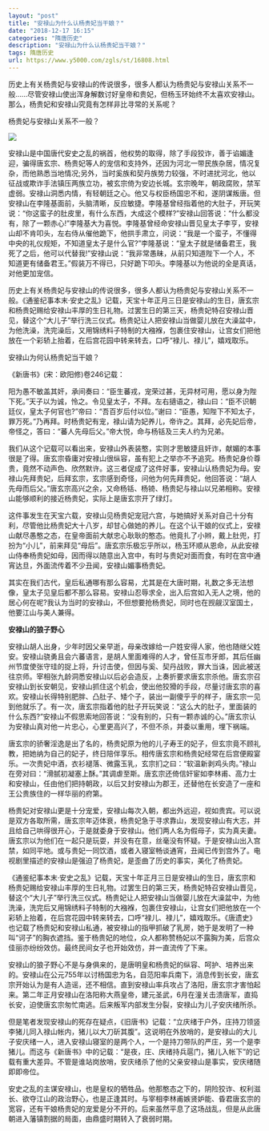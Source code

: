 ```yaml
---
layout: "post"
title: "安禄山为什么认杨贵妃当干娘？"
date: "2018-12-17 16:15"
categories: "隋唐历史"
description: "安禄山为什么认杨贵妃当干娘？"
tags: 隋唐历史
url: https://www.y5000.com/zgls/st/16808.html
---
```






历史上有关杨贵妃与安禄山的传说很多，很多人都认为杨贵妃与安禄山关系不一般……尽管安禄山使出浑身解数讨好皇帝和贵妃，但杨玉环始终不太喜欢安禄山。那么，杨贵妃和安禄山究竟有怎样非比寻常的关系呢？

杨贵妃与安禄山关系不一般？

![](https://img.y5000.com/uploads/allimg/170313/1520301539-0.jpg)

安禄山是中国唐代安史之乱的祸首，他权势的取得，除了手段狡诈，善于谄媚逢迎，骗得唐玄宗、杨贵妃等人的宠信和支持外，还因为河北一带民族杂居，情况复杂，而他熟悉当地情况;另外，当时奚族和契丹族势力较强，不时进扰河北，他以征战或欺诈手法镇压两族立功，被玄宗倚为安边长城。玄宗晚年，朝政腐败，禁军虚弱。安禄山洞悉内情，有轻朝廷之心。他又与权臣杨国忠不和，遂阴谋叛唐。但安禄山在李隆基面前，头脑清晰，反应敏捷。李隆基曾经指着他的大肚子，开玩笑说：“你这蛮子的肚皮里，有什么东西，大成这个模样?”安禄山回答说：“什么都没有，除了一颗赤心!”李隆基大为喜悦。李隆基曾经命安禄山晋见皇太子李亨，安禄山却不肯叩头，左右侍从催他跪下，他拱手肃立，问说：“我是一个蛮子，不懂得中央的礼仪规矩，不知道皇太子是什么官?”李隆基说：“皇太子就是储备君王，我死了之后，他可以代替我!”安禄山说：“我非常愚昧，从前只知道陛下一个人，不知道更有储备君王。”假装万不得已，只好跪下叩头。李隆基以为他说的全是真话，对他更加宠信。

历史上有关杨贵妃与安禄山的传说很多，很多人都认为杨贵妃与安禄山关系不一般。《通鉴纪事本末·安史之乱》记载，天宝十年正月三日是安禄山的生日，唐玄宗和杨贵妃赐给安禄山丰厚的生日礼物。过罢生日的第三天，杨贵妃特召安禄山晋见，替这个“大儿子”举行洗三仪式。杨贵妃让人把安禄山当做婴儿放在大澡盆中，为他洗澡，洗完澡后，又用锦绣料子特制的大襁褓，包裹住安禄山，让宫女们把他放在一个彩轿上抬着，在后宫花园中转来转去，口呼“禄儿、禄儿”，嬉戏取乐。

安禄山为何认杨贵妃当干娘？

《新唐书》(宋：欧阳修)卷246记载：

阳为愚不敏盖其奸，承间奏曰：“臣生蕃戎，宠荣过甚，无异材可用，愿以身为陛下死。”天子以为诚，怜之。令见皇太子，不拜。左右擿语之，禄山曰：“臣不识朝廷仪，皇太子何官也?”帝曰：“吾百岁后付以位。”谢曰：“臣愚，知陛下不知太子，罪万死。”乃再拜。时杨贵妃有宠，禄山请为妃养儿，帝许之。其拜，必先妃后帝，帝怪之，答曰：“蕃人先母后父。”帝大悦，命与杨铦及三夫人约为兄弟。

我们从这个记载可以看出来，安禄山外表装憨，实则才思敏捷且奸诈，献媚的本事很是了得。唐玄宗昏庸对安禄山很纵容，虽有犯上之举亦不予追究。杨贵妃身价尊贵，竟然不动声色、欣然默许。这三者促成了这件好事，安禄山认杨贵妃为母。安禄山先拜贵妃，后拜玄宗，玄宗感到奇怪，问他为何先拜贵妃，他回答说：“胡人先母而后父。”唐玄宗高兴之余，又命杨铦、杨锜、杨贵妃与禄山以兄弟相称。安禄山能够顺利的接近杨贵妃，实际上是唐玄宗开了绿灯。

这件事发生在天宝六载，安禄山见杨贵妃宠冠六宫，与她搞好关系对自己十分有利，尽管他比杨贵妃大十八岁，却甘心做她的养儿。在这个认干娘的仪式上，安禄山献尽愚憨之态，在皇帝面前大献忠心耿耿的憨态。他竟扎了小辫，戴上肚兜，打扮为“小儿”，前来拜见“母后”。唐玄宗乐极忘乎所以，杨玉环顺从恩命，从此安禄山侍奉杨贵妃如母，因而得以随意出入宫中，有时与贵妃对面而食，有时在宫中通宵达旦，外面流传着不少丑闻，安禄山媚事杨贵妃。

其实在我们古代，皇后私通哪有那么容易，尤其是在大唐时期，礼数之多无法想像，皇太子见皇后都不那么容易。安禄山忍辱求全，出入后宫如入无人之境，他的居心何在呢?我认为当时的安禄山，不但想要抢杨贵妃，同时也在觊觎汉室国土，他要江山与美人兼得。

**安禄山的狼子野心**

安禄山胡人出身，少年时因父亲早逝，母亲改嫁给一户姓安得人家，他也随继父姓安。安禄山骁勇且会六蕃语言，是胡人里面难得的人才，曾任互市牙郎，其后任幽州节度使张守珪的捉上将，升讨击使，但因与奚、契丹战败，罪大当诛，因此被送往京师。宰相张九龄洞悉安禄山以后必会造反，上奏折要求唐玄宗杀他。唐玄宗召安禄山到长安朝见，安禄山抓住这个机会，使出他狡猾的手段，尽量讨唐玄宗的喜欢。安禄山长得特别肥胖、凸肚子、矮个子，装出一副傻乎乎的样子，唐玄宗一见到他就乐了。有一次，唐玄宗指着他的肚子开玩笑说：“这么大的肚子，里面装的什么东西?”安禄山不假思索地回答说：“没有别的，只有一颗赤诚的心。”唐玄宗认为安禄山真对他一片忠心，心里更高兴了，不但不杀，并委以重用，埋下祸端。

唐玄宗的骄奢淫逸是出了名的，杨贵妃原为他的儿子寿王的妃子，但玄宗竟不顾礼教，把她纳为自己的妃子，终日陪伴享乐。相传唐玄宗和杨贵妃经常在后宫便殿宴乐。一次贵妃中酒，衣衫褪落、微露玉乳，玄宗扪之曰：“软温新剥鸡头肉。”禄山在旁对曰：“滑腻初凝塞上酥。”其调虐至斯。唐玄宗还倚信奸宦如李林甫、高力士和安禄山，任由他们把持朝政，以后又封安禄山为郡王，还替他在长安造了一座和王公贵族住的一样华丽的府第。

杨贵妃对安禄山更是十分宠爱，安禄山每次入朝，都出外远迎，视如贵宾。可以说是双方各取所需，唐玄宗年迈体衰，杨贵妃急于寻求靠山，发现安禄山有大志，并且给自己哄得很开心，于是就委身于安禄山。他们两人名为假母子，实为真夫妻。唐玄宗以为他们在一起只是玩耍，并没有在意，丝毫没有怀疑。于是安禄山出入宫禁，如同平地。或与贵妃一同饮酒，或者入寝室畅谈通宵，丑闻已传到宫外了。电视剧里描述的安禄山是强迫了杨贵妃，是歪曲了历史的事实，美化了杨贵妃。

《通鉴纪事本末·安史之乱》记载，天宝十年正月三日是安禄山的生日，唐玄宗和杨贵妃赐给安禄山丰厚的生日礼物。过罢生日的第三天，杨贵妃特召安禄山晋见，替这个“大儿子”举行洗三仪式。杨贵妃让人把安禄山当做婴儿放在大澡盆中，为他洗澡，洗完后又用锦绣料子特制的大襁褓，包裹住安禄山，让宫女们把他放在一个彩轿上抬着，在后宫花园中转来转去，口呼“禄儿、禄儿”，嬉戏取乐。《唐遗史》也记载了杨贵妃和安禄山私通，被安禄山的指甲抓破了乳房，她于是发明了一种叫“诃子”的胸衣遮挡。鉴于杨贵妃的地位，众人都称赞杨妃以不露胸为美，后宫众佳丽亦纷纷效仿。最终民间女子也开始效仿，并一直流传了下来。

安禄山的狼子野心不是与身俱来的，是唐明皇和杨贵妃的纵容、呵护、培养出来的。安禄山在公元755年以讨杨国忠为名，自范阳率兵南下，消息传到长安，唐玄宗开始认为是有人造谣，还不相信。直到安禄山率兵攻占了洛阳，唐玄宗才害怕起来。第二年正月安禄山在洛阳称大燕皇帝，建元圣武，6月在潼关击溃唐军，直捣长安，迫使唐玄宗匆忙南逃。后来叛军内部发生分裂，安禄山为儿子安庆绪所杀。

但是笔者发现安禄山的死存在疑点，《旧唐书》记载：“立庆绪于户外，庄持刀领竖李猪儿同入禄山帐内，猪儿以大刀斫其腹”。这说明在外放哨的，是安禄山的大儿子安庆绪一人，进入安禄山寝室的是两个人，一个是持刀带队的严庄，另一个是李猪儿。而这与《新唐书》中的记载：“是夜，庄、庆绪持兵扈门，猪儿入帐下”的记载有重大差异。不管是谁站岗放哨，安庆绪杀了他的父亲安禄山是事实，安庆绪随即即帝位。

安史之乱的主谋安禄山，也是皇权的牺牲品。他那憨态之下的，阴险狡诈、权利滋长、欲夺江山的政治野心，也是正逢其时。与宰相李林甫嫉贤妒能、昏君唐玄宗的宽容，还有干娘杨贵妃的宠爱是分不开的。后来虽然平息了这场战乱，但是从此唐朝进入藩镇割据的局面，由鼎盛时期转入了衰弱时期。
